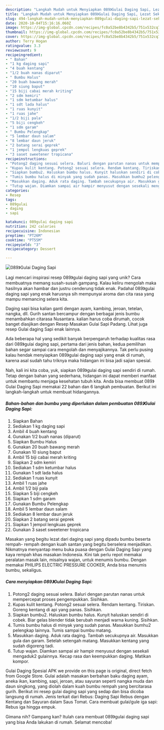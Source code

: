 ```yaml
---
description: "Langkah Mudah untuk Menyiapkan 089》Gulai Daging Sapi, Lezat Sekali"
title: "Langkah Mudah untuk Menyiapkan 089》Gulai Daging Sapi, Lezat Sekali"
slug: 494-langkah-mudah-untuk-menyiapkan-089gulai-daging-sapi-lezat-sekali
date: 2020-10-04T15:16:16.060Z
image: https://img-global.cpcdn.com/recipes/fc0a52be8b4342b5/751x532cq70/089gulai-daging-sapi-foto-resep-utama.jpg
thumbnail: https://img-global.cpcdn.com/recipes/fc0a52be8b4342b5/751x532cq70/089gulai-daging-sapi-foto-resep-utama.jpg
cover: https://img-global.cpcdn.com/recipes/fc0a52be8b4342b5/751x532cq70/089gulai-daging-sapi-foto-resep-utama.jpg
author: Terry Hogan
ratingvalue: 3.3
reviewcount: 9
recipeingredient:
- " Bahan"
- "1 kg daging sapi"
- "4 buah kentang"
- "1/2 buah nanas diparut"
- " Bumbu Halus"
- "20 buah bawang merah"
- "10 siung baput"
- "15 biji cabai merah kriting"
- "2 sdm kemiri"
- "1 sdm ketumbar halus"
- "1 sdt lada halus"
- "1 ruas kunyit"
- "1 ruas jahe"
- "1/2 biji pala"
- "5 biji cengkeh"
- "1 sdm garam"
- " Bumbu Pelengkap"
- "5 lembar daun salam"
- "8 lembar daun jeruk"
- "2 batang serai geprek"
- "1 jempol lengkuas geprek"
- "3 saset sweetener tropicana"
recipeinstructions:
- "Potong2 daging sesuai selera. Baluri dengan parutan nanas untuk mempercepat proses pengempukkan. Sisihkan."
- "Kupas kulit kentang. Potong2 sesuai selera. Rendam kentang. Tiriskan. Goreng kentang di api yang panas. Sisihkan."
- "Siapkan bumbu2. Haluskan bumbu halus. Kunyit haluskan sendiri di cobek. Biar gelas blender tidak berubah menjadi warna kuning. Sisihkan."
- "Tumis bumbu halus di minyak yang sudah panas. Masukkan bumhu2 pelengkap lainnya. Tumis sampai bumbu matang."
- "Masukkan daging. Aduk rata daging. Tambah secukupnya air. Masukkan gula dan garam. Setelah setengah matang. Masukkan kentang yang sudah digoreng tadi."
- "Tutup wajan. Diamkan sampai air hampir menyusut dengan sesekali mengaduk2 gulainnya. Kecap rasa dan keempukkan daging. Matikan kompor."
categories:
- Resep
tags:
- 089gulai
- daging
- sapi

katakunci: 089gulai daging sapi 
nutrition: 242 calories
recipecuisine: Indonesian
preptime: "PT26M"
cooktime: "PT55M"
recipeyield: "3"
recipecategory: Dessert

---
```



![089》Gulai Daging Sapi](https://img-global.cpcdn.com/recipes/fc0a52be8b4342b5/751x532cq70/089gulai-daging-sapi-foto-resep-utama.jpg)

Lagi mencari inspirasi resep 089》gulai daging sapi yang unik? Cara membuatnya memang susah-susah gampang. Kalau keliru mengolah maka hasilnya akan hambar dan justru cenderung tidak enak. Padahal 089》gulai daging sapi yang enak harusnya sih mempunyai aroma dan cita rasa yang mampu memancing selera kita.

Daging sapi bisa kalian ganti dengan ayam, kambing, jeroan, tetelan, nangka, dll. Gurih santan bercampur dengan berbagai jenis bumbu menambahkan citarasa Nusantara. kalian harus coba dirumah, cocok banget diasjikan dengan Resep Masakan Gulai Sapi Padang. Lihat juga resep Gulai daging Sapi enak lainnya.

Ada beberapa hal yang sedikit banyak berpengaruh terhadap kualitas rasa dari 089》gulai daging sapi, pertama dari jenis bahan, kedua pemilihan bahan segar sampai cara mengolah dan menyajikannya. Tak perlu pusing kalau hendak menyiapkan 089》gulai daging sapi yang enak di rumah, karena asal sudah tahu triknya maka hidangan ini bisa jadi sajian spesial.


Nah, kali ini kita coba, yuk, siapkan 089》gulai daging sapi sendiri di rumah. Tetap dengan bahan yang sederhana, hidangan ini dapat memberi manfaat untuk membantu menjaga kesehatan tubuh kita. Anda bisa membuat 089》Gulai Daging Sapi memakai 22 bahan dan 6 langkah pembuatan. Berikut ini langkah-langkah untuk membuat hidangannya.

<!--inarticleads1-->

##### Bahan-bahan dan bumbu yang diperlukan dalam pembuatan 089》Gulai Daging Sapi:

1. Siapkan  Bahan
1. Sediakan 1 kg daging sapi
1. Ambil 4 buah kentang
1. Gunakan 1/2 buah nanas (diparut)
1. Siapkan  Bumbu Halus
1. Gunakan 20 buah bawang merah
1. Gunakan 10 siung baput
1. Ambil 15 biji cabai merah kriting
1. Siapkan 2 sdm kemiri
1. Sediakan 1 sdm ketumbar halus
1. Gunakan 1 sdt lada halus
1. Sediakan 1 ruas kunyit
1. Ambil 1 ruas jahe
1. Ambil 1/2 biji pala
1. Siapkan 5 biji cengkeh
1. Siapkan 1 sdm garam
1. Gunakan  Bumbu Pelengkap
1. Ambil 5 lembar daun salam
1. Sediakan 8 lembar daun jeruk
1. Siapkan 2 batang serai geprek
1. Siapkan 1 jempol lengkuas geprek
1. Gunakan 3 saset sweetener tropicana


Masakan yang begitu lezat dari daging sapi yang dipadu bumbu beserta rempah- rempah dengan kuah santan yang begitu berselera menjadikan. Nikmatnya menyantap menu buka puasa dengan Gulai Daging Sapi yang kaya rempah khas masakan Indonesia. Kini tak perlu repot memakai peralatan masak lain, misalnya wajan, untuk menumis bumbu. Dengan memakai PHILIPS ELECTRIC PRESSURE COOKER, Anda bisa menumis bumbu, sekaligus. 

<!--inarticleads2-->

##### Cara menyiapkan 089》Gulai Daging Sapi:

1. Potong2 daging sesuai selera. Baluri dengan parutan nanas untuk mempercepat proses pengempukkan. Sisihkan.
1. Kupas kulit kentang. Potong2 sesuai selera. Rendam kentang. Tiriskan. Goreng kentang di api yang panas. Sisihkan.
1. Siapkan bumbu2. Haluskan bumbu halus. Kunyit haluskan sendiri di cobek. Biar gelas blender tidak berubah menjadi warna kuning. Sisihkan.
1. Tumis bumbu halus di minyak yang sudah panas. Masukkan bumhu2 pelengkap lainnya. Tumis sampai bumbu matang.
1. Masukkan daging. Aduk rata daging. Tambah secukupnya air. Masukkan gula dan garam. Setelah setengah matang. Masukkan kentang yang sudah digoreng tadi.
1. Tutup wajan. Diamkan sampai air hampir menyusut dengan sesekali mengaduk2 gulainnya. Kecap rasa dan keempukkan daging. Matikan kompor.


Gulai Daging Spesial APK we provide on this page is original, direct fetch from Google Store. Gulai adalah masakan berbahan baku daging ayam, aneka ikan, kambing, sapi, jeroan, atau sayuran seperti nangka muda dan daun singkong, yang diolah dalam kuah bumbu rempah yang bercitarasa gurih. Berikut ini resep gulai daging sapi yang sedap dan bisa dicoba langsung di rumah. Jenis terkait dari Rebus: Daging Sapi Rebus dengan Kentang dan Sayuran dalam Saus Tomat. Cara membuat gulai/gule iga sapi: Rebus iga hingga empuk. 

Gimana nih? Gampang kan? Itulah cara membuat 089》gulai daging sapi yang bisa Anda lakukan di rumah. Selamat mencoba!
